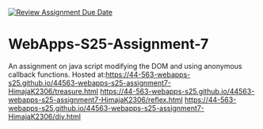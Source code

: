 [![Review Assignment Due Date](https://classroom.github.com/assets/deadline-readme-button-22041afd0340ce965d47ae6ef1cefeee28c7c493a6346c4f15d667ab976d596c.svg)](https://classroom.github.com/a/44LzP_Z4)
# WebApps-S25-Assignment-7
An assignment on java script modifying the DOM and using anonymous callback functions.
Hosted at:https://44-563-webapps-s25.github.io/44563-webapps-s25-assignment7-HimajaK2306/treasure.html
          https://44-563-webapps-s25.github.io/44563-webapps-s25-assignment7-HimajaK2306/reflex.html
          https://44-563-webapps-s25.github.io/44563-webapps-s25-assignment7-HimajaK2306/div.html
          
